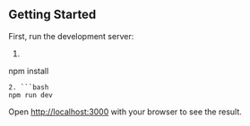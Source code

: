 
## Getting Started

First, run the development server:

1. ```bash
  npm install
  ```
2. ```bash
  npm run dev
  ```

Open [http://localhost:3000](http://localhost:3000) with your browser to see the result.

